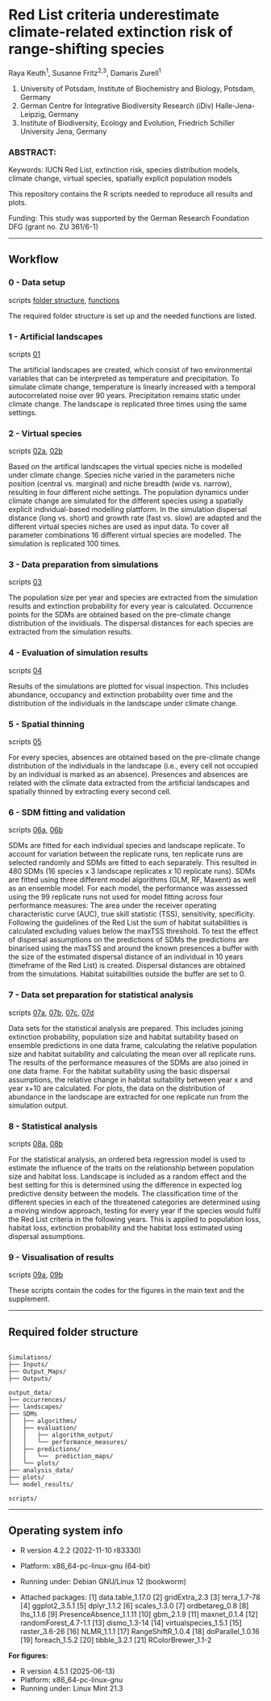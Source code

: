 # Red List criteria underestimate climate-related extinction risk of range-shifting species

Raya Keuth<sup>1</sup>, Susanne Fritz<sup>2,3</sup>, Damaris Zurell<sup>1</sup>

1. University of Potsdam, Institute of Biochemistry and Biology, Potsdam, Germany
2. German Centre for Integrative Biodiversity Research (iDiv) Halle-Jena-Leipzig, Germany
3. Institute of Biodiversity, Ecology and Evolution, Friedrich Schiller University Jena, Germany


### ABSTRACT:

Keywords: IUCN Red List, extinction risk, species distribution models, climate change, virtual species, spatially explicit population models

This repository contains the R scripts needed to reproduce all results and plots.


Funding: This study was supported by the German Research Foundation DFG (grant no. ZU 361/6-1)

---------------------------------------------------------------
**Workflow**
---------------------------------------------------------------

### 0 - Data setup
scripts [folder structure](https://github.com/UP-macroecology/Keuth_SDMExtinctions_2024/blob/main/scripts/00_create_folder_structure.R), [functions](https://github.com/UP-macroecology/Keuth_SDMExtinctions_2024/blob/main/scripts/00_functions.R)

The required folder structure is set up and the needed functions are listed.

### 1 - Artificial landscapes
scripts [01](https://github.com/UP-macroecology/Keuth_SDMExtinctions_2024/blob/main/scripts/01_Create_Landscapes.R)

The artificial landscapes are created, which consist of two environmental variables that can be interpreted as temperature and precipitation. To simulate climate change, temperature is linearly increased with a temporal autocorrelated noise over 90 years. Precipitation remains static under climate change. The landscape is replicated three times using the same settings.

### 2 - Virtual species
scripts [02a](https://github.com/UP-macroecology/Keuth_SDMExtinctions_2024/blob/main/scripts/02a_Virtual_species_niche.R), [02b](https://github.com/UP-macroecology/Keuth_SDMExtinctions_2024/blob/main/scripts/02b_Simulations.R)

Based on the artifical landscapes the virtual species niche is modelled under climate change. Species niche varied in the parameters niche position (central vs. marginal) and niche breadth (wide vs. narrow), resulting in four different niche settings. The population dynamics under climate change are simulated for the different species using a spatially explicit individual-based modelling plattform. In the simulation dispersal distance (long vs. short) and growth rate (fast vs. slow) are adapted and the different virtual species niches are used as input data. To cover all parameter combinations 16 different virtual species are modelled. The simulation is replicated 100 times.

### 3 - Data preparation from simulations
scripts [03](https://github.com/UP-macroecology/Keuth_SDMExtinctions_2024/blob/main/scripts/03_Data_preparation.R)

The population size per year and species are extracted from the simulation results and extinction probability for every year is calculated. Occurrence points for the SDMs are obtained based on the pre-climate change distribution of the invidiuals. The dispersal distances for each species are extracted from the simulation results.

### 4 - Evaluation of simulation results
scripts [04](https://github.com/UP-macroecology/Keuth_SDMExtinctions_2024/blob/main/scripts/04_Simulations_plots.R)

Results of the simulations are plotted for visual inspection. This includes abundance, occupancy and extinction probability over time and the distribution of the individuals in the landscape under climate change.

### 5 - Spatial thinning
scripts [05](https://github.com/UP-macroecology/Keuth_SDMExtinctions_2024/blob/main/scripts/05_Spatial_Thinning.R)

For every species, absences are obtained based on the pre-climate change distribution of the individuals in the landscape (i.e., every cell not occupied by an individual is marked as an absence). Presences and absences are related with the climate data extracted from the artificial landscapes and spatially thinned by extracting every second cell.

### 6 - SDM fitting and validation
scripts [06a](https://github.com/UP-macroecology/Keuth_SDMExtinctions_2024/blob/main/scripts/06a_SDM.R), [06b](https://github.com/UP-macroecology/Keuth_SDMExtinctions_2024/blob/main/scripts/06b_SDM_dispersalassumption.R)

SDMs are fitted for each individual species and landscape replicate. To account for variation between the replicate runs, ten replicate runs are selected randomly and SDMs are fitted to each separately. This resulted in 480 SDMs (16 species x 3 landscape replicates x 10 replicate runs). SDMs are fitted using three different model algorithms (GLM, RF, Maxent) as well as an ensemble model. For each model, the performance was assessed using the 99 replicate runs not used for model fitting across four performance measures: The area under the receiver operating characteristic curve (AUC), true skill statistic (TSS), sensitivity, specificity. Following the guidelines of the Red List the sum of habitat suitabilities is calculated excluding values below the maxTSS threshold.
To test the effect of dispersal assumptions on the predictions of SDMs the predictions are binarised using the maxTSS and around the known presences a buffer with the size of the estimated dispersal distance of an individual in 10 years (timeframe of the Red List) is created. Dispersal distances are obtained from the simulations. Habitat suitabilities outside the buffer are set to 0.

### 7 - Data set preparation for statistical analysis
scripts [07a](https://github.com/UP-macroecology/Keuth_SDMExtinctions_2024/blob/main/scripts/07a_Join_datasets.R), [07b](https://github.com/UP-macroecology/Keuth_SDMExtinctions_2024/blob/main/scripts/07b_Prepare_data_analysis.R), [07c](https://github.com/UP-macroecology/Keuth_SDMExtinctions_2024/blob/main/scripts/07c_Prepare_data_hsloss_dispersal_assumptions.R), [07d](https://github.com/UP-macroecology/Keuth_SDMExtinctions_2024/blob/main/scripts/07d_Popdata_Fig2.R)

Data sets for the statistical analysis are prepared. This includes joining extinction probability, population size and habitat suitability based on ensemble predictions in one data frame, calculating the relative population size and habitat suitability and calculating the mean over all replicate runs. The results of the performance measures of the SDMs are also joined in one data frame. For the habitat suitability using the basic dispersal assumptions, the relative change in habitat suitability between year x and year x+10 are calculated. For plots, the data on the distribution of abundance in the landscape are extracted for one replicate run from the simulation output.

### 8 - Statistical analysis
scripts [08a](https://github.com/UP-macroecology/Keuth_SDMExtinctions_2024/blob/main/scripts/08a_Ordbeta_model.R), [08b](https://github.com/UP-macroecology/Keuth_SDMExtinctions_2024/blob/main/scripts/08b_MW_IUCN_classifications.R)

For the statistical analysis, an ordered beta regression model is used to estimate the influence of the traits on the relationship between population size and habitat loss. Landscape is included as a random effect and the best setting for this is determined using the difference in expected log predictive density between the models. The classification time of the different species in each of the threatened categories are determined using a moving window approach, testing for every year if the species would fulfil the Red List criteria in the following years. This is applied to population loss, habitat loss, extinction probability and the habitat loss estimated using dispersal assumptions.

### 9 - Visualisation of results
scripts [09a](https://github.com/UP-macroecology/Keuth_SDMExtinctions_2024/blob/main/scripts/09a_Plots_Maintext.R), [09b](https://github.com/UP-macroecology/Keuth_SDMExtinctions_2024/blob/main/scripts/09b_Plots_Supplementary.R)

These scripts contain the codes for the figures in the main text and the supplement.

---------------------------------------------------------------
**Required folder structure**
---------------------------------------------------------------
```

Simulations/
├── Inputs/
├── Output_Maps/
├── Outputs/

output_data/
├── occurrences/
├── landscapes/
├── SDMs
│   ├── algorithms/
│   ├── evaluation/
│   │   ├── algorithm_output/
│   │   └── performance_measures/
│   ├── predictions/
│   │   └──  prediction_maps/
│   └── plots/
├── analysis_data/
├── plots/
└── model_results/

scripts/

```

---------------------------------------------------------------
**Operating system info**
---------------------------------------------------------------
* R version 4.2.2 (2022-11-10 r83330)
* Platform: x86_64-pc-linux-gnu (64-bit)
* Running under: Debian GNU/Linux 12 (bookworm)
  
* Attached packages:
[1] data.table_1.17.0  [2] gridExtra_2.3  [3] terra_1.7-78  [4] ggplot2_3.5.1  [5] dplyr_1.1.2  [6] scales_1.3.0  [7] ordbetareg_0.8  [8] lhs_1.1.6  [9] PresenceAbsence_1.1.11  [10] gbm_2.1.9  [11] maxnet_0.1.4  [12] randomForest_4.7-1.1  [13] dismo_1.3-14  [14] virtualspecies_1.5.1  [15] raster_3.6-26  [16] NLMR_1.1.1  [17] RangeShiftR_1.0.4  [18] doParallel_1.0.16  [19] foreach_1.5.2 [20] tibble_3.2.1 [21] RColorBrewer_1.1-2

**For figures:**
* R version 4.5.1 (2025-06-13)
* Platform: x86_64-pc-linux-gnu
* Running under: Linux Mint 21.3
